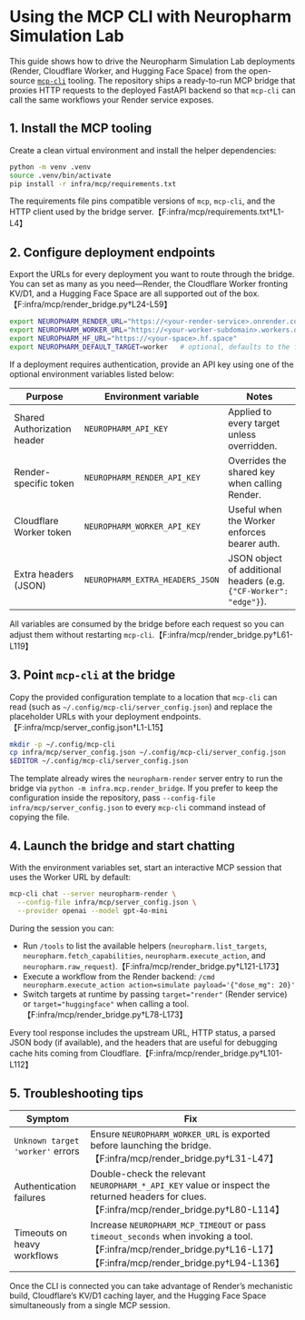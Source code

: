 # Using the MCP CLI with Neuropharm Simulation Lab

This guide shows how to drive the Neuropharm Simulation Lab deployments (Render,
Cloudflare Worker, and Hugging Face Space) from the open-source
[`mcp-cli`](https://github.com/chrishayuk/mcp-cli) tooling. The repository ships a
ready-to-run MCP bridge that proxies HTTP requests to the deployed FastAPI
backend so that `mcp-cli` can call the same workflows your Render service
exposes.

## 1. Install the MCP tooling

Create a clean virtual environment and install the helper dependencies:

```bash
python -m venv .venv
source .venv/bin/activate
pip install -r infra/mcp/requirements.txt
```

The requirements file pins compatible versions of `mcp`, `mcp-cli`, and the
HTTP client used by the bridge server.【F:infra/mcp/requirements.txt†L1-L4】

## 2. Configure deployment endpoints

Export the URLs for every deployment you want to route through the bridge.
You can set as many as you need—Render, the Cloudflare Worker fronting KV/D1,
and a Hugging Face Space are all supported out of the box.【F:infra/mcp/render_bridge.py†L24-L59】

```bash
export NEUROPHARM_RENDER_URL="https://<your-render-service>.onrender.com"
export NEUROPHARM_WORKER_URL="https://<your-worker-subdomain>.workers.dev"
export NEUROPHARM_HF_URL="https://<your-space>.hf.space"
export NEUROPHARM_DEFAULT_TARGET=worker   # optional, defaults to the first configured URL
```

If a deployment requires authentication, provide an API key using one of the
optional environment variables listed below:

| Purpose | Environment variable | Notes |
| --- | --- | --- |
| Shared Authorization header | `NEUROPHARM_API_KEY` | Applied to every target unless overridden. |
| Render-specific token | `NEUROPHARM_RENDER_API_KEY` | Overrides the shared key when calling Render. |
| Cloudflare Worker token | `NEUROPHARM_WORKER_API_KEY` | Useful when the Worker enforces bearer auth. |
| Extra headers (JSON) | `NEUROPHARM_EXTRA_HEADERS_JSON` | JSON object of additional headers (e.g. `{"CF-Worker": "edge"}`). |

All variables are consumed by the bridge before each request so you can adjust
them without restarting `mcp-cli`.【F:infra/mcp/render_bridge.py†L61-L119】

## 3. Point `mcp-cli` at the bridge

Copy the provided configuration template to a location that `mcp-cli` can read
(such as `~/.config/mcp-cli/server_config.json`) and replace the placeholder URLs
with your deployment endpoints.【F:infra/mcp/server_config.json†L1-L15】

```bash
mkdir -p ~/.config/mcp-cli
cp infra/mcp/server_config.json ~/.config/mcp-cli/server_config.json
$EDITOR ~/.config/mcp-cli/server_config.json
```

The template already wires the `neuropharm-render` server entry to run the bridge
via `python -m infra.mcp.render_bridge`. If you prefer to keep the configuration
inside the repository, pass `--config-file infra/mcp/server_config.json` to every
`mcp-cli` command instead of copying the file.

## 4. Launch the bridge and start chatting

With the environment variables set, start an interactive MCP session that uses
the Worker URL by default:

```bash
mcp-cli chat --server neuropharm-render \
  --config-file infra/mcp/server_config.json \
  --provider openai --model gpt-4o-mini
```

During the session you can:

- Run `/tools` to list the available helpers (`neuropharm.list_targets`,
  `neuropharm.fetch_capabilities`, `neuropharm.execute_action`, and
  `neuropharm.raw_request`).【F:infra/mcp/render_bridge.py†L121-L173】
- Execute a workflow from the Render backend:
  `/cmd neuropharm.execute_action action=simulate payload='{"dose_mg": 20}'`
- Switch targets at runtime by passing `target="render"` (Render service) or
  `target="huggingface"` when calling a tool.【F:infra/mcp/render_bridge.py†L78-L173】

Every tool response includes the upstream URL, HTTP status, a parsed JSON body
(if available), and the headers that are useful for debugging cache hits coming
from Cloudflare.【F:infra/mcp/render_bridge.py†L101-L112】

## 5. Troubleshooting tips

| Symptom | Fix |
| --- | --- |
| `Unknown target 'worker'` errors | Ensure `NEUROPHARM_WORKER_URL` is exported before launching the bridge.【F:infra/mcp/render_bridge.py†L31-L47】 |
| Authentication failures | Double-check the relevant `NEUROPHARM_*_API_KEY` value or inspect the returned headers for clues.【F:infra/mcp/render_bridge.py†L80-L114】 |
| Timeouts on heavy workflows | Increase `NEUROPHARM_MCP_TIMEOUT` or pass `timeout_seconds` when invoking a tool.【F:infra/mcp/render_bridge.py†L16-L17】【F:infra/mcp/render_bridge.py†L94-L136】 |

Once the CLI is connected you can take advantage of Render’s mechanistic build,
Cloudflare’s KV/D1 caching layer, and the Hugging Face Space simultaneously from
a single MCP session.
